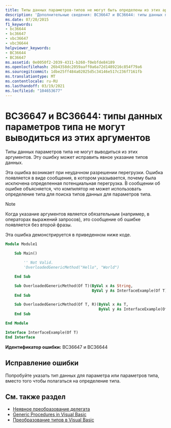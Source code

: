 ```yaml
---
title: Типы данных параметров-типов не могут быть определены из этих аргументов
description: 'Дополнительные сведения: BC36647 и BC36644: типы данных параметров типа не могут выводиться из этих аргументов'
ms.date: 07/20/2015
f1_keywords:
- bc36644
- bc36647
- vbc36647
- vbc36644
helpviewer_keywords:
- BC36644
- BC36647
ms.assetid: 0e0050f2-2039-4311-b260-f0ebfde84189
ms.openlocfilehash: 26b4358dc2059aaff0a6a72d1489216c854f79a6
ms.sourcegitcommit: 1dbe25ff484a02025d5c34146e517c236f7161fb
ms.translationtype: MT
ms.contentlocale: ru-RU
ms.lasthandoff: 03/19/2021
ms.locfileid: "104653677"
---
```

# <a name="bc36647-and-bc36644-data-types-of-the-type-parameters-cannot-be-inferred-from-these-arguments"></a>BC36647 и BC36644: типы данных параметров типа не могут выводиться из этих аргументов

Типы данных параметров типа не могут выводиться из этих аргументов. Эту ошибку может исправить явное указание типов данных.

Эта ошибка возникает при неудачном разрешении перегрузки. Ошибка появляется в виде сообщения, в котором указывается, почему была исключена определенная потенциальная перегрузка. В сообщении об ошибке объясняется, что компилятор не может использовать определение типа для поиска типов данных для параметров типа.

> [!NOTE]
> Когда указание аргументов является обязательным (например, в операторах выражений запросов), это сообщение об ошибке появляется без второй фразы.

Эта ошибка демонстрируется в приведенном ниже коде.

```vb
Module Module1

    Sub Main()

        '' Not Valid.
        'OverloadedGenericMethod("Hello", "World")

    End Sub

    Sub OverloadedGenericMethod(Of T)(ByVal x As String,
                                      ByVal y As InterfaceExample(Of T))
    End Sub

    Sub OverloadedGenericMethod(Of T, R)(ByVal x As T,
                                         ByVal y As InterfaceExample(Of R))
    End Sub

End Module

Interface InterfaceExample(Of T)
End Interface
```

**Идентификатор ошибки:** BC36647 и BC36644

## <a name="to-correct-this-error"></a>Исправление ошибки

Попробуйте указать тип данных для параметра или параметров типа, вместо того чтобы полагаться на определение типа.

## <a name="see-also"></a>См. также раздел

- [Неявное преобразование делегата](../../programming-guide/language-features/delegates/relaxed-delegate-conversion.md)
- [Generic Procedures in Visual Basic](../../programming-guide/language-features/data-types/generic-procedures.md)
- [Преобразование типов в Visual Basic](../../programming-guide/language-features/data-types/type-conversions.md)
